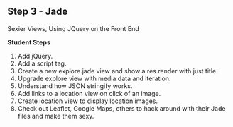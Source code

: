 ## Step 3 - Jade

Sexier Views, Using JQuery on the Front End

__Student Steps__

1. Add jQuery.
2. Add a script tag.
3. Create a new explore.jade view and show a res.render with just title.
4. Upgrade explore view with media data and iteration.
3. Understand how JSON stringify works.
4. Add links to a location view on click of an image.
5. Create location view to display location images.
6. Check out Leaflet, Google Maps, others to hack around with their Jade files and make them sexy.